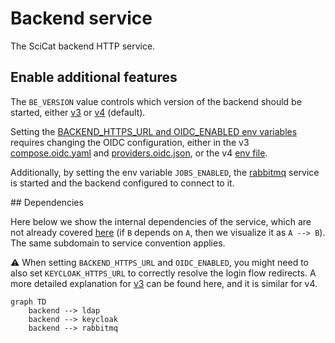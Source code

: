 # Backend service

The SciCat backend HTTP service.

## Enable additional features

The `BE_VERSION` value controls which version of the backend should be started, either [v3](./services/v3) or [v4](./services/v4) (default).

Setting the [BACKEND_HTTPS_URL and OIDC_ENABLED env variables](../../.env) requires changing the OIDC configuration, either in the v3 [compose.oidc.yaml](./services/v3/compose.oidc.yaml) and [providers.oidc.json](./services/v3/config/providers.oidc.json), or the v4 [env file](./services/v4/config/.oidc.env).

Additionally, by setting the env variable `JOBS_ENABLED`, the [rabbitmq](./services/rabbitmq/) service is started and the backend configured to connect to it.

## Dependencies

Here below we show the internal dependencies of the service, which are not already covered [here](../../README.md) (if `B` depends on `A`, then we visualize it as `A --> B`). The same subdomain to service convention applies.

:warning: When setting `BACKEND_HTTPS_URL` and `OIDC_ENABLED`, you might need to also set `KEYCLOAK_HTTPS_URL` to correctly resolve the login flow redirects. A more detailed explanation for [v3](https://scicatproject.github.io/documentation/Development/v3.x/OIDC.html) can be found here, and it is similar for v4.

```mermaid
graph TD
    backend --> ldap
    backend --> keycloak
    backend --> rabbitmq
```
